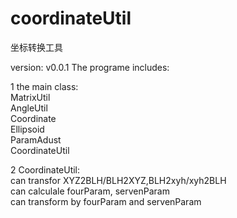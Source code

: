# coordinateUtil
坐标转换工具

version: v0.0.1
The programe includes:

1 the main class:   
	MatrixUtil  
 	AngleUtil  
  	Coordinate  
   	Ellipsoid  
    	ParamAdust  
     	CoordinateUtil  

2 CoordinateUtil:  
	can transfor XYZ2BLH/BLH2XYZ,BLH2xyh/xyh2BLH  
	can calculale fourParam, servenParam  
 	can transform by fourParam and servenParam  
		
	
